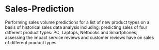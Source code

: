 # Sales-Prediction
Performing sales volume predictions for a list of new product types on a basis of historical sales data analysis including: predicting sales of four different product types: PC, Laptops, Netbooks and Smartphones; assessing the impact service reviews and customer reviews have on sales of different product types.
